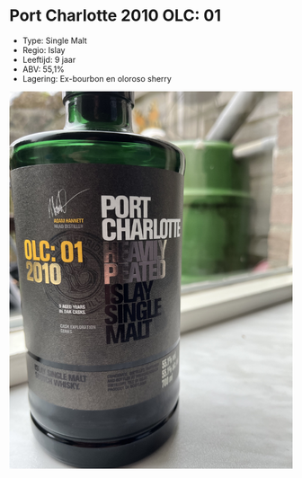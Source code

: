 # Port Charlotte 2010 OLC: 01

- Type: Single Malt
- Regio: Islay
- Leeftijd: 9 jaar
- ABV: 55,1%
- Lagering: Ex-bourbon en oloroso sherry

![Port Charlotte 2010 OLC: 01](/images/port-charlotte-olc.jpg)
